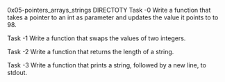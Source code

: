 0x05-pointers_arrays_strings DIRECTOTY
Task -0 Write a function that takes a pointer to an int as parameter and updates the value it points to to 98.

Task -1 Write a function that swaps the values of two integers.

Task -2 Write a function that returns the length of a string.

Task -3 Write a function that prints a string, followed by a new line, to stdout.
